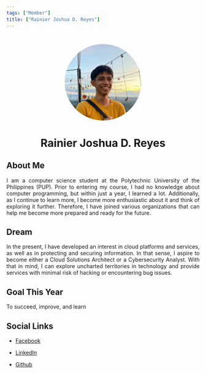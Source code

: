 ```yaml
---
tags: ["Member"]
title: ["Rainier Joshua D. Reyes"]
---
```


<TagLinks/>

<div align="center">
  <img src="../../images/rnrjsh.jpg" width="200" height="200" style="border-radius: 50%; margin-top: 25px;" />
</div>

<div align="center">
  <h1>Rainier Joshua D. Reyes</h1>
</div>

<div style="text-align: justify;">
  <h2>About Me</h2>
  <p>I am a computer science student at the Polytechnic University of the Philippines (PUP). Prior to entering my course, I had no knowledge about computer programming, but within just a year, I learned a lot. Additionally, as I continue to learn more, I become more enthusiastic about it and think of exploring it further. Therefore, I have joined various organizations that can help me become more prepared and ready for the future.</p>

  <h2>Dream</h2>
  <p>In the present, I have developed an interest in cloud platforms and services, as well as in protecting and securing information. In that sense, I aspire to become either a Cloud Solutions Architect or a Cybersecurity Analyst. With that in mind, I can explore uncharted territories in technology and provide services with minimal risk of hacking or encountering bug issues.</p>
  
  <h2>Goal This Year</h2>
  <p>To succeed, improve, and learn</p>

  <h2>Social Links</h2>
  <ul>
    <li>
      <p>
        <a href="https://www.facebook.com/rainierjoshua.reyes">Facebook</a>
      </p>
    </li>
    <li>
      <p>
        <a href="https://www.linkedin.com/in/rainier-joshua-reyes-2260b1288/">LinkedIn</a>
      </p>
    </li>
    <li>
      <p>
        <a href="https://github.com/rnr-jsh">Github</a>
      </p>
    </li>
  </ul>
</div>
